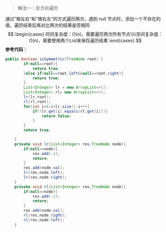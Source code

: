 > 解法一：反方向遍历

通过”根左右“和”根右左“的方式遍历两次，遇到 null 节点时，添加一个不存在的值，遍历结束后再对比两次的结果是否相同
$$
\begin{cases} 时间复杂度：O(n)，需要遍历两次所有节点\\\\空间复杂度：O(n)，需要使用两个List来保存遍历结果 \end{cases}
$$
**参考代码：**

```java
public boolean isSymmetric(TreeNode root) {
        if(null==root){
            return true;
        }else if(null==root.left&&null==root.right){
            return true;
        }
        List<Integer> lr = new ArrayList<>();
        List<Integer> rl= new ArrayList<>();
        lr(lr,root);
        rl(rl,root);
        for(int i=0;i<lr.size();i++){
            if(!lr.get(i).equals(rl.get(i))){
                return false;
            }
        }
        return true;

    }
    private void lr(List<Integer> res,TreeNode node){
        if(null==node){
            res.add(-1);
            return;
        }
        res.add(node.val);
        lr(res,node.left);
        lr(res,node.right);
    }
    private void rl(List<Integer> res,TreeNode node){
        if(null==node){
            res.add(-1);
            return;
        }
        res.add(node.val);
        rl(res,node.right);
        rl(res,node.left);
    }
```

